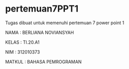 # pertemuan7PPT1
Tugas dibuat untuk memenuhi pertemuan 7 power point 1

NAMA : BERLIANA NOVIANSYAH

KELAS : TI.20.A1

NIM : 312010373

MATKUL : BAHASA PEMROGRAMAN

